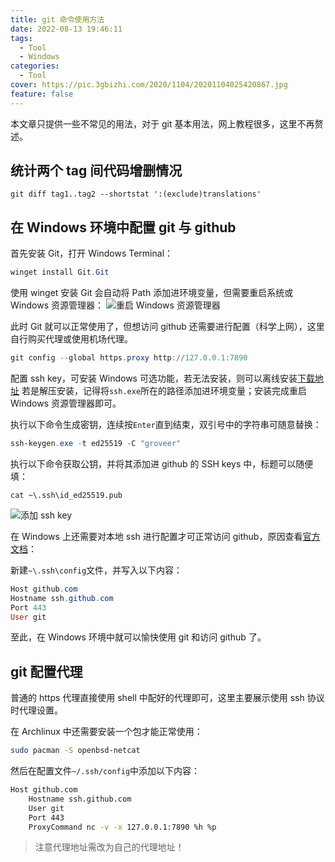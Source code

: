 ```yaml
---
title: git 命令使用方法
date: 2022-08-13 19:46:11
tags:
  - Tool
  - Windows
categories:
  - Tool
cover: https://pic.3gbizhi.com/2020/1104/20201104025420867.jpg
feature: false
---
```


本文章只提供一些不常见的用法，对于 git 基本用法，网上教程很多，这里不再赘述。

## 统计两个 tag 间代码增删情况

```shell
git diff tag1..tag2 --shortstat ':(exclude)translations'
```

## 在 Windows 环境中配置 git 与 github

首先安装 Git，打开 Windows Terminal：

```powershell
winget install Git.Git
```

使用 winget 安装 Git 会自动将 Path 添加进环境变量，但需要重启系统或 Windows 资源管理器：
![重启 Windows 资源管理器](/img/git/restart_explorer.png)

此时 Git 就可以正常使用了，但想访问 github 还需要进行配置（科学上网），这里自行购买代理或使用机场代理。

```powershell
git config --global https.proxy http://127.0.0.1:7890
```

配置 ssh key，可安装 Windows 可选功能，若无法安装，则可以离线安装[下载地址](https://github.com/PowerShell/Win32-OpenSSH/releases)
若是解压安装，记得将`ssh.exe`所在的路径添加进环境变量；安装完成重启 Windows 资源管理器即可。

执行以下命令生成密钥，连续按`Enter`直到结束，双引号中的字符串可随意替换：

```powershell
ssh-keygen.exe -t ed25519 -C "groveer"
```

执行以下命令获取公钥，并将其添加进 github 的 SSH keys 中，标题可以随便填：

```
cat ~\.ssh\id_ed25519.pub
```

![添加 ssh key](/img/git/add_sshkey.png)

在 Windows 上还需要对本地 ssh 进行配置才可正常访问 github，原因查看[官方文档](https://docs.github.com/zh/authentication/troubleshooting-ssh/using-ssh-over-the-https-port)：

新建`~\.ssh\config`文件，并写入以下内容：

```powershell
Host github.com
Hostname ssh.github.com
Port 443
User git
```

至此，在 Windows 环境中就可以愉快使用 git 和访问 github 了。

## git 配置代理

普通的 https 代理直接使用 shell 中配好的代理即可，这里主要展示使用 ssh 协议时代理设置。

在 Archlinux 中还需要安装一个包才能正常使用：
```bash
sudo pacman -S openbsd-netcat
```

然后在配置文件`~/.ssh/config`中添加以下内容：
```bash
Host github.com
    Hostname ssh.github.com
    User git
    Port 443
    ProxyCommand nc -v -x 127.0.0.1:7890 %h %p
```

> 注意代理地址需改为自己的代理地址！
